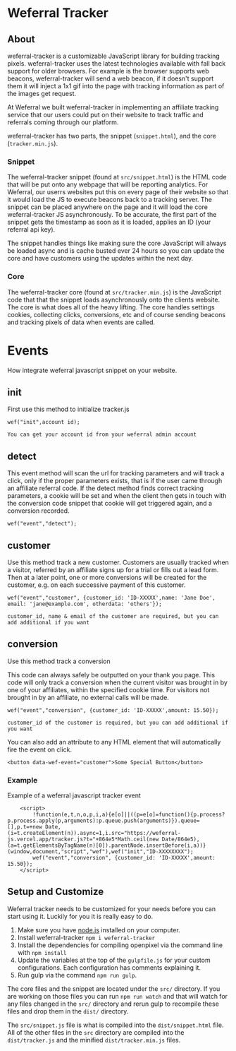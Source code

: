 # Weferral Tracker
## About
weferral-tracker is a customizable JavaScript library for building tracking pixels. weferral-tracker uses the latest technologies available with fall back support for older browsers. For example is the browser supports web beacons, weferral-tracker will send a web beacon, if it doesn't support them it will inject a 1x1 gif into the page with tracking information as part of the images get request.

At Weferral we built weferral-tracker in implementing an affiliate tracking service that our users could put on their website to track traffic and referrals coming through our platform.

weferral-tracker has two parts, the snippet (`snippet.html`), and the core (`tracker.min.js`).

### Snippet
The weferral-tracker snippet (found at `src/snippet.html`) is the HTML code that will be put onto any webpage that will be reporting analytics. For Weferral, our userrs websites put this on every page of their website so that it would load the JS to execute beacons back to a tracking server. The snippet can be placed anywhere on the page and it will load the core weferral-tracker JS asynchronously. To be accurate, the first part of the snippet gets the timestamp as soon as it is loaded, applies an ID (your referral api key).

The snippet handles things like making sure the core JavaScript will always be loaded async and is cache busted ever 24 hours so you can update the core and have customers using the updates within the next day.

### Core
The weferral-tracker core (found at `src/tracker.min.js`) is the JavaScript code that that the snippet loads asynchronously onto the clients website. The core is what does all of the heavy lifting. The core handles settings cookies, collecting clicks, conversions, etc and of course sending beacons and tracking pixels of data when events are called.

# Events
How integrate weferral javascript snippet on your website.

## init
First use this method to initialize tracker.js
```
wef("init",account id);

You can get your account id from your weferral admin account
```
## detect
This event method will scan the url for tracking parameters and will track a click, only if the proper parameters exists, that is if the user came through an affiliate referral code. If the detect method finds correct tracking parameters, a cookie will be set and when the client then gets in touch with the conversion code snippet that cookie will get triggered again, and a conversion recorded.
```
wef("event","detect");

```
## customer

Use this method track a new customer. Customers are usually tracked when a visitor, referred by an affiliate signs up for a trial or fills out a lead form. Then at a later point, one or more conversions will be created for the customer, e.g. on each successive payment of this customer.

```
wef("event","customer", {customer_id: 'ID-XXXXX',name: 'Jane Doe', email: 'jane@example.com', otherdata: 'others'});

customer_id, name & email of the customer are required, but you can add additional if you want
```
## conversion
Use this method track a conversion

This code can always safely be outputted on your thank you page. This code will only track a conversion when the current visitor was brought in by one of your affiliates, within the specified cookie time. For visitors not brought in by an affiliate, no external calls will be made.

```
wef("event","conversion", {customer_id: 'ID-XXXXX',amount: 15.50});

customer_id of the customer is required, but you can add additional if you want
```

You can also add an attribute to any HTML element that will automatically fire the event on click.

```
<button data-wef-event="customer">Some Special Button</button>
```
### Example
Example of a weferral javascript tracker event
```
    <script>
        !function(e,t,n,o,p,i,a){e[o]||((p=e[o]=function(){p.process?p.process.apply(p,arguments):p.queue.push(arguments)}).queue=[],p.t=+new Date,(i=t.createElement(n)).async=1,i.src="https://weferral-js.vercel.app/tracker.js?t="+864e5*Math.ceil(new Date/864e5),(a=t.getElementsByTagName(n)[0]).parentNode.insertBefore(i,a))}(window,document,"script","wef"),wef("init","ID-XXXXXXXX");
        wef("event","conversion", {customer_id: 'ID-XXXXX',amount: 15.50});
    </script>
```
## Setup and Customize
Weferral tracker needs to be customized for your needs before you can start using it. Luckily for you it is really easy to do.

1. Make sure you have [node.js](https://nodejs.org/en/download/) installed on your computer.
2. Install weferral-tracker `npm i weferral-tracker`
3. Install the dependencies for compiling openpixel via the command line with `npm install`
4. Update the variables at the top of the `gulpfile.js` for your custom configurations. Each configuration has comments explaining it.
5. Run gulp via the command `npm run gulp`.

The core files and the snippet are located under the `src/` directory. If you are working on those files you can run `npm run watch` and that will watch for any files changed in the `src/` directory and rerun gulp to recompile these files and drop them in the `dist/` directory.

The `src/snippet.js` file is what is compiled into the `dist/snippet.html` file. All of the other files in the `src` directory are compiled into the `dist/tracker.js` and the minified `dist/tracker.min.js` files.
